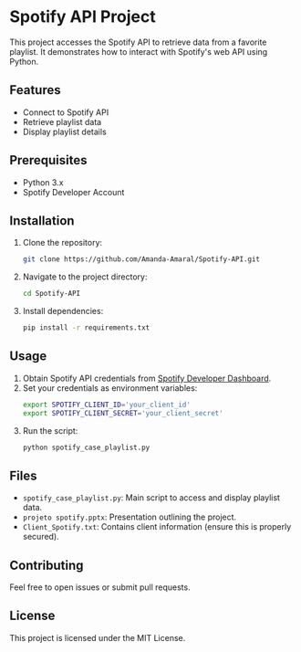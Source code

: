 # Spotify API Project

This project accesses the Spotify API to retrieve data from a favorite playlist. It demonstrates how to interact with Spotify's web API using Python.

## Features
- Connect to Spotify API
- Retrieve playlist data
- Display playlist details

## Prerequisites
- Python 3.x
- Spotify Developer Account

## Installation
1. Clone the repository:
    ```bash
    git clone https://github.com/Amanda-Amaral/Spotify-API.git
    ```
2. Navigate to the project directory:
    ```bash
    cd Spotify-API
    ```
3. Install dependencies:
    ```bash
    pip install -r requirements.txt
    ```

## Usage
1. Obtain Spotify API credentials from [Spotify Developer Dashboard](https://developer.spotify.com/dashboard/applications).
2. Set your credentials as environment variables:
    ```bash
    export SPOTIFY_CLIENT_ID='your_client_id'
    export SPOTIFY_CLIENT_SECRET='your_client_secret'
    ```
3. Run the script:
    ```bash
    python spotify_case_playlist.py
    ```

## Files
- `spotify_case_playlist.py`: Main script to access and display playlist data.
- `projeto spotify.pptx`: Presentation outlining the project.
- `Client_Spotify.txt`: Contains client information (ensure this is properly secured).

## Contributing
Feel free to open issues or submit pull requests.

## License
This project is licensed under the MIT License.
